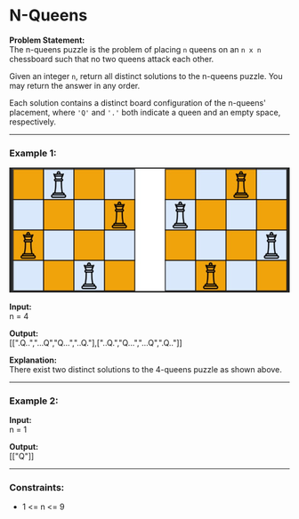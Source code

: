 # N-Queens

**Problem Statement:**  
The n-queens puzzle is the problem of placing `n` queens on an `n x n` chessboard such that no two queens attack each other.

Given an integer `n`, return all distinct solutions to the n-queens puzzle. You may return the answer in any order.

Each solution contains a distinct board configuration of the n-queens' placement, where `'Q'` and `'.'` both indicate a queen and an empty space, respectively.

---

### Example 1:

![Example](Example.png)

**Input:**  
n = 4

**Output:**  
[[".Q..","...Q","Q...","..Q."],["..Q.","Q...","...Q",".Q.."]]

**Explanation:**  
There exist two distinct solutions to the 4-queens puzzle as shown above.

---

### Example 2:

**Input:**  
n = 1

**Output:**  
[["Q"]]

---

### Constraints:

- 1 <= n <= 9
